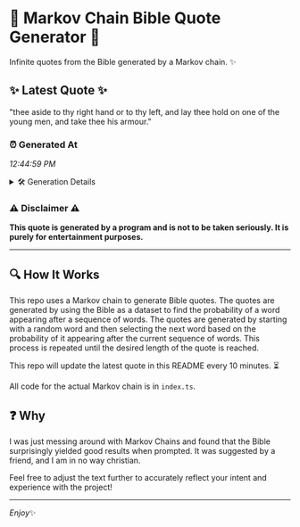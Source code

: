# 📖 Markov Chain Bible Quote Generator 📖

Infinite quotes from the Bible generated by a Markov chain. ✨

## ✨ Latest Quote ✨
"thee aside to thy right hand or to thy left, and lay thee hold on one of the young men, and take thee his armour."

### ⏰ Generated At
*12:44:59 PM*

<details>
    <summary>🛠️ Generation Details</summary>
    <p>
        <strong>🌱 Seed:</strong> thee<br>
        <strong>🔄 Iterations:</strong> 24<br>
        <strong>📜 Context History:</strong><br>[ thee ]: aside<br>[ thee, aside ]: to<br>[ thee, aside, to ]: thy<br>[ thee, aside, to, thy ]: right<br>[ thee, aside, to, thy, right ]: hand<br>[ thee, aside, to, thy, right, hand ]: or<br>[ aside, to, thy, right, hand, or ]: to<br>[ to, thy, right, hand, or, to ]: thy<br>[ thy, right, hand, or, to, thy ]: left,<br>[ right, hand, or, to, thy, left, ]: and<br>[ hand, or, to, thy, left,, and ]: lay<br>[ or, to, thy, left,, and, lay ]: thee<br>[ to, thy, left,, and, lay, thee ]: hold<br>[ thy, left,, and, lay, thee, hold ]: on<br>[ left,, and, lay, thee, hold, on ]: one<br>[ and, lay, thee, hold, on, one ]: of<br>[ lay, thee, hold, on, one, of ]: the<br>[ thee, hold, on, one, of, the ]: young<br>[ hold, on, one, of, the, young ]: men,<br>[ on, one, of, the, young, men, ]: and<br>[ one, of, the, young, men,, and ]: take<br>[ of, the, young, men,, and, take ]: thee<br>[ the, young, men,, and, take, thee ]: his<br>[ young, men,, and, take, thee, his ]: armour.<br>
    </p>
</details>

### ⚠️ Disclaimer ⚠️
**This quote is generated by a program and is not to be taken seriously. It is purely for entertainment purposes.**

---

## 🔍 How It Works

This repo uses a Markov chain to generate Bible quotes. The quotes are generated by using the Bible as a dataset to find the probability of a word appearing after a sequence of words. The quotes are generated by starting with a random word and then selecting the next word based on the probability of it appearing after the current sequence of words. This process is repeated until the desired length of the quote is reached.

This repo will update the latest quote in this README every 10 minutes. ⏳

All code for the actual Markov chain is in `index.ts`.

## ❓ Why

I was just messing around with Markov Chains and found that the Bible surprisingly yielded good results when prompted. 
It was suggested by a friend, and I am in no way christian.

Feel free to adjust the text further to accurately reflect your intent and experience with the project!

---

*Enjoy*✨

